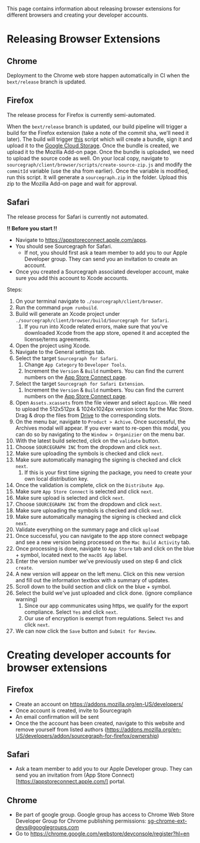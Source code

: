 
This page contains information about releasing browser extensions for different browsers and creating your developer accounts.

# Releasing Browser Extensions
## Chrome
Deployment to the Chrome web store happen automatically in CI when the `bext/release` branch is updated.

## Firefox
The release process for Firefox is currently semi-automated.

When the `bext/release` branch is updated, our build pipeline will trigger a build for the Firefox extension (take a note of the commit sha, we'll need it later). The build will trigger [this](https://github.com/sourcegraph/sourcegraph/blob/main/client/browser/scripts/release-ff.sh) script which will create a bundle, sign it and upload it to the [Google Cloud Storage](https://console.cloud.google.com/storage/browser/sourcegraph-for-firefox). Once the bundle is created, we upload it to the Mozilla Add-on page. Once the bundle is uploaded, we need to upload the source code as well. On your local copy, navigate to `sourcegraph/client/browser/scripts/create-source-zip.js` and modify the `commitId` variable (use the sha from earlier). Once the variable is modified, run this script. It will generate a `sourcegraph.zip` in the folder. Upload this zip to the Mozilla Add-on page and wait for approval.

## Safari
The release process for Safari is currently not automated.

**!! Before you start !!**
- Navigate to https://appstoreconnect.apple.com/apps.
- You should see Sourcegraph for Safari.
   - If not, you should first ask a team member to add you to our Apple Developer group. They can send you an invitation to create an account.
- Once you created a Sourcegraph associated developer account, make sure you add this account to Xcode accounts.

Steps:
1. On your terminal navigate to `./sourcegraph/client/browser`.
1. Run the command `pnpm runbuild`.
1. Build will generate an Xcode project under `./sourcegraph/client/browser/build/Sourcegraph for Safari`.
   1. If you run into Xcode related errors, make sure that you've downloaded Xcode from the app store, opened it and accepted the license/terms agreements.
1. Open the project using Xcode.
1. Navigate to the General settings tab.
1. Select the target `Sourcegraph for Safari`.
   1. Change `App Category` to `Developer Tools`.
   1. Increment the `Version` & `Build` numbers. You can find the current numbers on the [App Store Connect page](https://appstoreconnect.apple.com/apps/1543262193/appstore/macos/version/deliverable).
1. Select the target `Sourcegraph for Safari Extension`.
   1. Increment the `Version` & `Build` numbers. You can find the current numbers on the [App Store Connect page](https://appstoreconnect.apple.com/apps/1543262193/appstore/macos/version/deliverable).
1. Open `Assets.xcassets` from the file viewer and select `AppIcon`. We need to upload the 512x512px & 1024x1024px version icons for the Mac Store. Drag & drop the files from [Drive](https://drive.google.com/drive/folders/1JCUuzIrpNrZP_uNqpel2wq0lwdRBkVgZ) to the corresponding slots.
1. On the menu bar, navigate to `Product > Achive`. Once successful, the Archives modal will appear. If you ever want to re-open this modal, you can do so by navigating to the `Window > Organizier` on the menu bar.
1. With the latest build selected, click on the `validate` button.
1. Choose `SOURCEGRAPH INC` from the dropdown and click `next`.
1. Make sure uploading the symbols is checked and click `next`.
1. Make sure automatically managing the signing is checked and click `next`.
   1. If this is your first time signing the package, you need to create your own local distribution key.
1. Once the validation is complete, click on the `Distribute App`.
1. Make sure `App Store Connect` is selected and click `next`.
1. Make sure upload is selected and click `next`.
1. Choose `SOURCEGRAPH INC` from the dropdown and click `next`.
1. Make sure uploading the symbols is checked and click `next`.
1. Make sure automatically managing the signing is checked and click `next`.
1. Validate everything on the summary page and click `upload`
1. Once successful, you can navigate to the app store connect webpage and see a new version being processed on the `Mac Build Activity` tab.
1. Once processing is done, navigate to `App Store` tab and click on the blue + symbol, located next to the `macOS App` label.
1. Enter the version number we've previously used on step 6 and click `create`.
1. A new version will appear on the left menu. Click on this new version and fill out the information textbox with a summary of updates.
1. Scroll down to the build section and click on the blue + symbol.
1. Select the build we've just uploaded and click done. (ignore compliance warning)
   1. Since our app communicates using https, we qualify for the export compliance. Select `Yes` and click `next`.
   1. Our use of encryption is exempt from regulations. Select `Yes` and click `next`.
1. We can now click the `Save` button and `Submit for Review`.

# Creating developer accounts for browser extensions
## Firefox
- Create an account on https://addons.mozilla.org/en-US/developers/
- Once account is created, invite to Sourcegraph
- An email confirmation will be sent
- Once the the account has been created, navigate to this website and remove yourself from listed authors (https://addons.mozilla.org/en-US/developers/addon/sourcegraph-for-firefox/ownership)

## Safari
- Ask a team member to add you to our Apple Developer group. They can send you an invitation from (App Store Connect)[https://appstoreconnect.apple.com/] portal.

## Chrome
- Be part of google group. Google group has access to Chrome Web Store Developer
Group for Chrome publishing permissions: sg-chrome-ext-devs@googlegroups.com
- Go to https://chrome.google.com/webstore/devconsole/register?hl=en
